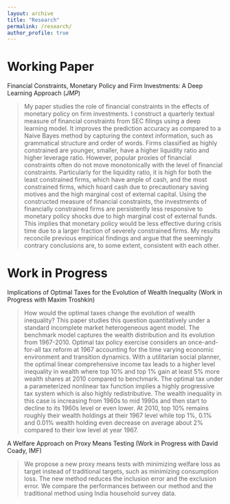 ```yaml
---
layout: archive
title: "Research"
permalink: /research/
author_profile: true
---
```


Working Paper
===
Financial Constraints, Monetary Policy and Firm Investments: A Deep Learning Approach (_JMP_)
> My paper studies the role of financial constraints in the effects of monetary policy on firm investments. I construct a quarterly textual measure of financial constraints from SEC filings using a deep learning model. It improves the prediction accuracy as compared to a Naive Bayes method by capturing the context information, such as grammatical structure and order of words. Firms classified as highly constrained are younger, smaller, have a higher liquidity ratio and higher leverage ratio. However, popular proxies of financial constraints often do not move monotonically with the level of financial constraints. Particularly for the liquidity ratio, it is high for both the least constrained firms, which have ample of cash, and the most constrained firms, which hoard cash due to precautionary saving motives and the high marginal cost of external capital. Using the constructed measure of financial constraints, the investments of financially constrained firms are persistently less responsive to monetary policy shocks due to high marginal cost of external funds. This implies that monetary policy would be less effective during crisis time due to a larger fraction of severely constrained firms. My results reconcile previous empirical findings and argue that the seemingly contrary conclusions are, to some extent, consistent with each other.

Work in Progress
=====
Implications of Optimal Taxes for the Evolution of Wealth Inequality (Work in Progress with Maxim Troshkin)
> How would the optimal taxes change the evolution of wealth inequality? This paper studies this question quantitatively under a standard incomplete market heterogeneous agent model. The benchmark model captures the wealth distribution and its evolution from 1967-2010. Optimal tax policy exercise considers an once-and-for-all tax reform at 1967 accounting for the time varying economic environment and transition dynamics. With a utilitarian social planner, the optimal linear comprehensive income tax leads to a higher level inequality in wealth where top 10% and top 1% gain at least 5% more wealth shares at 2010 compared to benchmark. The optimal tax under a parameterized nonlinear tax function implies a highly progressive tax system which is also highly redistributive. The wealth inequality in this case is increasing from 1960s to mid 1990s and then start to decline to its 1960s level or even lower. At 2010, top 10% remains roughly their wealth holdings at their 1967 level while top 1%, 0.1% and 0.01% wealth holding even decrease on average about 2% compared to their low level at year 1967.

A Welfare Approach on Proxy Means Testing (Work in Progress with David Coady, IMF)
> We propose a new proxy means tests with minimizing welfare loss as target instead of traditional targets, such as minimizing consumption loss. The new method reduces the inclusion error and the exclusion error. We compare the performances between our method and the traditional method using India household survey data.
